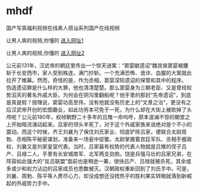# mhdf
国产写真福利视频在线素人搭讪系列国产在线视频
                 
让男人爽的视频,你懂的  [进入网址1](https://jaakcc.com/?444)

让男人爽的视频,你懂的  [进入网址2](https://jaamcc.com/?444)
                   
  公元前131年，汉武帝的朝廷里传出一个惊天谜案：“窦婴献遗诏”魏其侯窦婴被腰斩于长安西市，家人受到株连，满门抄斩。一个充满恐怖、诡诈、血腥的大案就此拉开了帷幕。然而，奇怪的是，作为丞相，窦婴深知遗诏的保管和其中的程序。 伪造遗诏罪是什么样的大罪，他也清清楚楚。那么窦婴身为三朝老臣、又是曾经权势滔天的著名外戚大臣，为何会在阴沟里翻船呢？他手里的那封“先帝遗诏”，到底是真是假？按理说，窦婴功高至伟，没有他就没有历史上的“文景之治”，更没有之后汉武帝开创的宏图霸业，如此功劳本可免于一死，为什么却在大街上被砍掉了头颅呢？公元前180年，权倾朝野二十多年的吕雉一命呜呼，原本波澜不惊的朝堂之上开始暗流涌动起来。吕家的领头羊死了，对于这个外戚家族来说绝对是个不小的震动。而这个时候，齐王刘襄为了保住刘氏家业、彻底铲除吕家，便联合太尉周勃、丞相陈平秘密谋划，准备来一场瓮中捉鳖。太尉掌握着宫廷军队、丞相手握政权，刘襄又是刘家皇室代表。当时，吕家最有权势的代表人物就是吕雉的侄子吕产、吕禄二人，手里有长安城南军、北军两支劲旅。饶是兵强马壮的吕家兄弟，在阵容如此强大的“反吕联盟”面前也是稍逊一筹，很快吕产、吕禄就被杀死，其余或多或少和权力沾边的吕家成员也悉数被灭。汉朝政权重新回到了刘氏手中。可是，刘襄、周勃、陈平等人费尽心力，却没成想还没捂热乎的胜利果实转眼就落到新崛起的外戚势力手中。
